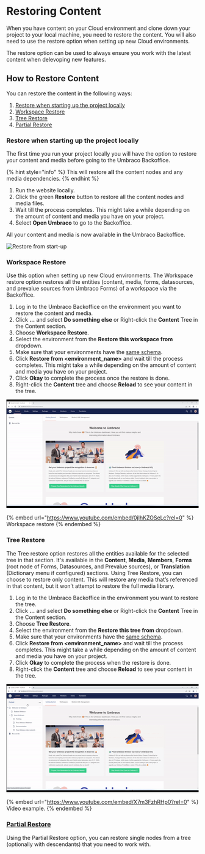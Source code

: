 # Restoring Content

When you have content on your Cloud environment and clone down your project to your local machine, you need to restore the content. You will also need to use the restore option when setting up new Cloud environments.

The restore option can be used to always ensure you work with the latest content when delevoping new features.

## How to Restore Content

You can restore the content in the following ways:

1. [Restore when starting up the project locally](./#restore-when-starting-up-the-project-locally)
2. [Workspace Restore](./#workspace-restore)
3. [Tree Restore](./#tree-restore)
4. [Partial Restore](./#partial-restore)

### Restore when starting up the project locally

The first time you run your project locally you will have the option to restore your content and media before going to the Umbraco Backoffice.

{% hint style="info" %}
This will restore **all** the content nodes and any media dependencies.
{% endhint %}

1. Run the website locally.
2. Click the green **Restore** button to restore all the content nodes and media files.
3. Wait till the process completes. This might take a while depending on the amount of content and media you have on your project.
4. Select **Open Umbraco** to go to the Backoffice.

All your content and media is now available in the Umbraco Backoffice.

![Restore from start-up](../../../../deployment/restoring-content/images/Normal-Restore.gif)

### Workspace Restore

Use this option when setting up new Cloud environments. The Workspace restore option restores all the entities (content, media, forms, datasources, and prevalue sources from Umbraco Forms) of a workspace via the Backoffice.

1. Log in to the Umbraco Backoffice on the environment you want to restore the content and media.
2. Click **...** and select **Do something else** or Right-click the **Content** Tree in the Content section.
3. Choose **Workspace Restore**.
4. Select the environment from the **Restore this workspace from** dropdown.
5. Make sure that your environments have the [same schema](../cloud-to-cloud.md).
6. Click **Restore from \<environment\_name>** and wait till the process completes. This might take a while depending on the amount of content and media you have on your project.
7. Click **Okay** to complete the process once the restore is done.
8. Right-click the **Content** tree and choose **Reload** to see your content in the tree.

![Workspace Restore](../../../../deployment/restoring-content/images/Workspace_Restore.gif)

{% embed url="https://www.youtube.com/embed/0jIhKZOSeLc?rel=0" %}
Workspace restore
{% endembed %}

### Tree Restore

The Tree restore option restores all the entities available for the selected tree in that section. It's available in the **Content**, **Media**, **Members**, **Forms** (root node of Forms, Datasources, and Prevalue sources), or **Translation** (Dictionary menu if configured) sections. Using Tree Restore, you can choose to restore only content. This will restore any media that’s referenced in that content, but it won’t attempt to restore the full media library.

1. Log in to the Umbraco Backoffice in the environment you want to restore the tree.
2. Click **...** and select **Do something else** or Right-click the **Content** Tree in the Content section.
3. Choose **Tree Restore**.
4. Select the environment from the **Restore this tree from** dropdown.
5. Make sure that your environments have the [same schema](../cloud-to-cloud.md).
6. Click **Restore from \<environment\_name>** and wait till the process completes. This might take a while depending on the amount of content and media you have on your project.
7. Click **Okay** to complete the process when the restore is done.
8. Right-click the **Content** tree and choose **Reload** to see your content in the tree.

![Tree Restore](../../../../deployment/restoring-content/images/Tree-Restore.gif)

{% embed url="https://www.youtube.com/embed/X7m3FzhRHp0?rel=0" %}
Video example.
{% endembed %}

### [Partial Restore](partial-restore.md)

Using the Partial Restore option, you can restore single nodes from a tree (optionally with descendants) that you need to work with.
